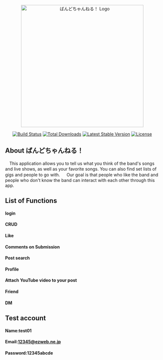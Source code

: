 <p align="center"><a href="https://band-app-c75ed6979c7d.herokuapp.com/" target="_blank"><img src="image_6487327.jpg" width="400" alt="ばんどちゃんねる！ Logo"></a></p>

<p align="center">
<a href="https://github.com/laravel/framework/actions"><img src="https://github.com/laravel/framework/workflows/tests/badge.svg" alt="Build Status"></a>
<a href="https://packagist.org/packages/laravel/framework"><img src="https://img.shields.io/packagist/dt/laravel/framework" alt="Total Downloads"></a>
<a href="https://packagist.org/packages/laravel/framework"><img src="https://img.shields.io/packagist/v/laravel/framework" alt="Latest Stable Version"></a>
<a href="https://packagist.org/packages/laravel/framework"><img src="https://img.shields.io/packagist/l/laravel/framework" alt="License"></a>
</p>

## About ばんどちゃんねる！
　This application allows you to tell us what you think of the band's songs and live shows, as well as your favorite songs. You can also find set lists of gigs and people to go with.
　
 Our goal is that people who like the band and people who don't know the band can interact with each other through this app.
 
## List of Functions

#### login
#### CRUD
#### Like
#### Comments on Submission
#### Post search 
#### Profile
#### Attach YouTube video to your post
#### Friend
#### DM

## Test account

#### Name:test01
#### Email:12345@ezweb.ne.jp
#### Password:12345abcde
